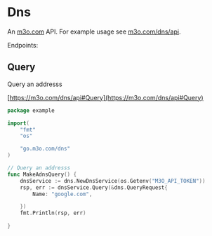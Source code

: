# Dns

An [m3o.com](https://m3o.com) API. For example usage see [m3o.com/dns/api](https://m3o.com/dns/api).

Endpoints:

## Query

Query an addresss


[https://m3o.com/dns/api#Query](https://m3o.com/dns/api#Query)

```go
package example

import(
	"fmt"
	"os"

	"go.m3o.com/dns"
)

// Query an addresss
func MakeAdnsQuery() {
	dnsService := dns.NewDnsService(os.Getenv("M3O_API_TOKEN"))
	rsp, err := dnsService.Query(&dns.QueryRequest{
		Name: "google.com",

	})
	fmt.Println(rsp, err)
	
}
```
